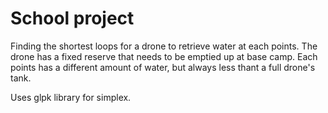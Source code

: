 # School project

Finding the shortest loops for a drone to retrieve water at each points.
The drone has a fixed reserve that needs to be emptied up at base camp.
Each points has a different amount of water, but always less thant a full drone's tank.

Uses glpk library for simplex.
